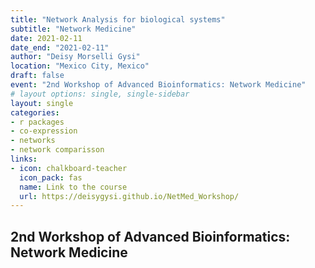 ```yaml
---
title: "Network Analysis for biological systems"
subtitle: "Network Medicine"
date: 2021-02-11
date_end: "2021-02-11"
author: "Deisy Morselli Gysi"
location: "Mexico City, Mexico"
draft: false
event: "2nd Workshop of Advanced Bioinformatics: Network Medicine"
# layout options: single, single-sidebar
layout: single
categories:
- r packages
- co-expression
- networks
- network comparisson
links:
- icon: chalkboard-teacher
  icon_pack: fas
  name: Link to the course
  url: https://deisygysi.github.io/NetMed_Workshop/
---
```


## 2nd Workshop of Advanced Bioinformatics: Network Medicine

